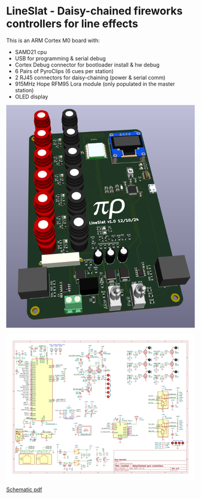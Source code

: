 # LineSlat - Daisy-chained fireworks controllers for line effects

This is an ARM Cortex M0 board with:
* SAMD21 cpu
* USB for programming & serial debug
* Cortex Debug connector for bootloader install & hw debug
* 6 Pairs of PyroClips (6 cues per station)
* 2 RJ45 connectors for daisy-chaining (power & serial comm)
* 915MHz Hope RFM95 Lora module (only populated in the master station)
* OLED display

![PCB](v1.0/LineSlat.png)

![Schematic](v1.0/LineSlat.svg)

[Schematic pdf](v1.0/LineSlat.pdf)

